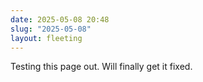 ```yaml
---
date: 2025-05-08 20:48
slug: "2025-05-08"
layout: fleeting
---
```


Testing this page out. Will finally get it fixed.
